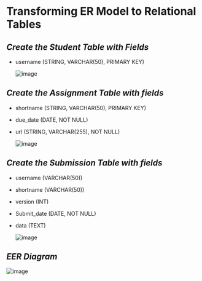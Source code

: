 # Transforming ER Model to Relational Tables

## ***Create the Student Table with Fields***

- username (STRING, VARCHAR(50), PRIMARY KEY)

  ![image](https://github.com/user-attachments/assets/49a46ab5-1098-425e-8959-5df3a6479541)

## ***Create the Assignment Table with fields***

- shortname (STRING, VARCHAR(50), PRIMARY KEY)
- due_date (DATE, NOT NULL)
- url (STRING, VARCHAR(255), NOT NULL)

  ![image](https://github.com/user-attachments/assets/ddd576ae-ca5e-4705-851f-80b74badc0ce)

## ***Create the Submission Table with fields***

- username (VARCHAR(50))
- shortname (VARCHAR(50))
- version (INT)
- Submit_date (DATE, NOT NULL)
- data (TEXT)

  ![image](https://github.com/user-attachments/assets/637655ea-0cd6-4273-85dc-4ad2015e3ac0)

## ***EER Diagram***

  ![image](https://github.com/user-attachments/assets/c150a269-6112-47f2-a7ed-d4e91cfa628c)



